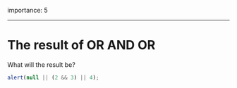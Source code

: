 importance: 5

---

# The result of OR AND OR

What will the result be?

```js
alert(null || (2 && 3) || 4);
```
